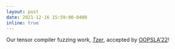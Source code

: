 ```yaml
---
layout: post
date: 2021-12-16 15:59:00-0400
inline: true
---
```


Our tensor compiler fuzzing work, *[Tzer](https://github.com/ise-uiuc/tzer)*, accepted by [OOPSLA'22](https://2022.splashcon.org/track/splash-2022-oopsla)!
